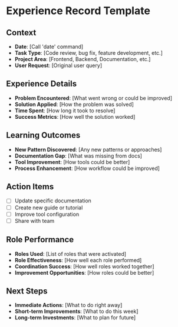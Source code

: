 # Experience Record Template

## Context
- **Date**: [Call 'date' command]
- **Task Type**: [Code review, bug fix, feature development, etc.]
- **Project Area**: [Frontend, Backend, Documentation, etc.]
- **User Request**: [Original user query]

## Experience Details
- **Problem Encountered**: [What went wrong or could be improved]
- **Solution Applied**: [How the problem was solved]
- **Time Spent**: [How long it took to resolve]
- **Success Metrics**: [How well the solution worked]

## Learning Outcomes
- **New Pattern Discovered**: [Any new patterns or approaches]
- **Documentation Gap**: [What was missing from docs]
- **Tool Improvement**: [How tools could be better]
- **Process Enhancement**: [How workflow could be improved]

## Action Items
- [ ] Update specific documentation
- [ ] Create new guide or tutorial
- [ ] Improve tool configuration
- [ ] Share with team

## Role Performance
- **Roles Used**: [List of roles that were activated]
- **Role Effectiveness**: [How well each role performed]
- **Coordination Success**: [How well roles worked together]
- **Improvement Opportunities**: [How roles could be better]

## Next Steps
- **Immediate Actions**: [What to do right away]
- **Short-term Improvements**: [What to do this week]
- **Long-term Investments**: [What to plan for future] 